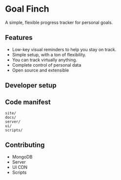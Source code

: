 # Goal Finch

A simple, flexible progress tracker for personal goals.
        
## Features

* Low-key visual reminders to help you stay on track.
* Simple setup, with a ton of flexibility.
* You can track virtually anything.
* Complete control of personal data
* Open source and extensible

## Developer setup



## Code manifest

```
site/
docs/
server/
ui/
scripts/
```

## Contributing

* MongoDB
* Server
* UI CDN
* Scripts

